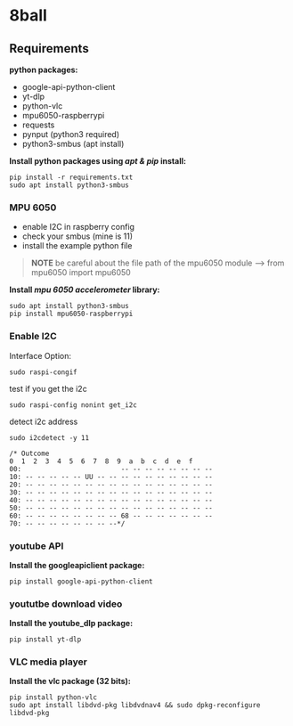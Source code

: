 # 8ball

## Requirements ##
**python packages:**
- google-api-python-client
- yt-dlp
- python-vlc 
- mpu6050-raspberrypi
- requests
- pynput (python3 required)
- python3-smbus (apt install)
  
**Install python packages using *apt & pip* install:**

    pip install -r requirements.txt
    sudo apt install python3-smbus
    
### MPU 6050 ###
- enable I2C in raspberry config
- check your smbus (mine is 11)
- install the example python file
 > **NOTE** be careful about the file path of the mpu6050 module --> from mpu6050 import mpu6050

**Install *mpu 6050 accelerometer* library:**

    sudo apt install python3-smbus
    pip install mpu6050-raspberrypi
    
### Enable I2C ###

Interface Option:

    sudo raspi-congif
    
test if you get the i2c
    
    sudo raspi-config nonint get_i2c

detect i2c address
    
    sudo i2cdetect -y 11
    
    /* Outcome
    0  1  2  3  4  5  6  7  8  9  a  b  c  d  e  f
    00:                         -- -- -- -- -- -- -- -- 
    10: -- -- -- -- -- UU -- -- -- -- -- -- -- -- -- -- 
    20: -- -- -- -- -- -- -- -- -- -- -- -- -- -- -- -- 
    30: -- -- -- -- -- -- -- -- -- -- -- -- -- -- -- -- 
    40: -- -- -- -- -- -- -- -- -- -- -- -- -- -- -- -- 
    50: -- -- -- -- -- -- -- -- -- -- -- -- -- -- -- -- 
    60: -- -- -- -- -- -- -- -- 68 -- -- -- -- -- -- -- 
    70: -- -- -- -- -- -- -- --*/

### youtube API ###

**Install the googleapiclient package:** 

    pip install google-api-python-client


### yoututbe download video ###

**Install the youtube_dlp package:**

    pip install yt-dlp


### VLC media player ###

**Install the vlc package (32 bits):**

    pip install python-vlc
    sudo apt install libdvd-pkg libdvdnav4 && sudo dpkg-reconfigure libdvd-pkg


